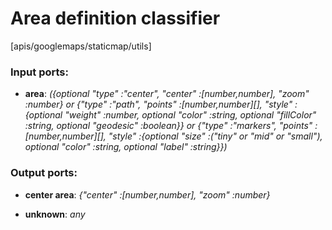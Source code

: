 # Area definition classifier

[apis/googlemaps/staticmap/utils]

### Input ports:

* __area__: _({optional "type" :"center", "center" :[number,number], "zoom" :number} or {"type" :"path", "points" :[number,number][], "style" :{optional "weight" :number, optional "color" :string, optional "fillColor" :string, optional "geodesic" :boolean}} or {"type" :"markers", "points" :[number,number][], "style" :{optional "size" :("tiny" or "mid" or "small"), optional "color" :string, optional "label" :string}})_



### Output ports:

* __center area__: _{"center" :[number,number], "zoom" :number}_



* __unknown__: _any_



